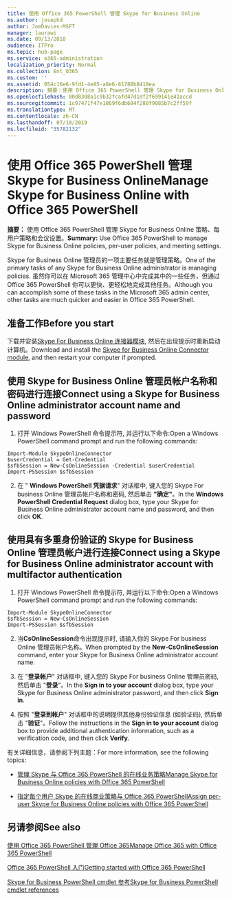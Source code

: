 ```yaml
---
title: 使用 Office 365 PowerShell 管理 Skype for Business Online
ms.author: josephd
author: JoeDavies-MSFT
manager: laurawi
ms.date: 09/13/2018
audience: ITPro
ms.topic: hub-page
ms.service: o365-administration
localization_priority: Normal
ms.collection: Ent_O365
ms.custom: ''
ms.assetid: 054c16e6-9fd1-4e85-a0e6-81788b8410ea
description: 摘要：使用 Office 365 PowerShell 管理 Skype for Business Online 策略、每用户策略和会议设置。
ms.openlocfilehash: 80d8308a1c9b32fcafd47d1df2f699141e41accd
ms.sourcegitcommit: 1c97471f47e1869f6db684f280f9085b7c2ff59f
ms.translationtype: MT
ms.contentlocale: zh-CN
ms.lasthandoff: 07/18/2019
ms.locfileid: "35782132"
---
```

# <a name="manage-skype-for-business-online-with-office-365-powershell"></a><span data-ttu-id="417c9-103">使用 Office 365 PowerShell 管理 Skype for Business Online</span><span class="sxs-lookup"><span data-stu-id="417c9-103">Manage Skype for Business Online with Office 365 PowerShell</span></span>

 <span data-ttu-id="417c9-104">**摘要：** 使用 Office 365 PowerShell 管理 Skype for Business Online 策略、每用户策略和会议设置。</span><span class="sxs-lookup"><span data-stu-id="417c9-104">**Summary:** Use Office 365 PowerShell to manage Skype for Business Online policies, per-user policies, and meeting settings.</span></span>
  
<span data-ttu-id="417c9-105">Skype for Business Online 管理员的一项主要任务就是管理策略。</span><span class="sxs-lookup"><span data-stu-id="417c9-105">One of the primary tasks of any Skype for Business Online administrator is managing policies.</span></span> <span data-ttu-id="417c9-106">虽然你可以在 Microsoft 365 管理中心中完成其中的一些任务，但通过 Office 365 PowerShell 你可以更快、更轻松地完成其他任务。</span><span class="sxs-lookup"><span data-stu-id="417c9-106">Although you can accomplish some of these tasks in the Microsoft 365 admin center, other tasks are much quicker and easier in Office 365 PowerShell.</span></span> 

## <a name="before-you-start"></a><span data-ttu-id="417c9-107">准备工作</span><span class="sxs-lookup"><span data-stu-id="417c9-107">Before you start</span></span>

<span data-ttu-id="417c9-108">下载并安装[Skype For Business Online 连接器模块](https://www.microsoft.com/en-us/download/details.aspx?id=39366), 然后在出现提示时重新启动计算机。</span><span class="sxs-lookup"><span data-stu-id="417c9-108">Download and install the [Skype for Business Online Connector module](https://www.microsoft.com/en-us/download/details.aspx?id=39366), and then restart your computer if prompted.</span></span>


## <a name="connect-using-a-skype-for-business-online-administrator-account-name-and-password"></a><span data-ttu-id="417c9-109">使用 Skype for Business Online 管理员帐户名称和密码进行连接</span><span class="sxs-lookup"><span data-stu-id="417c9-109">Connect using a Skype for Business Online administrator account name and password</span></span>

1. <span data-ttu-id="417c9-110">打开 Windows PowerShell 命令提示符, 并运行以下命令:</span><span class="sxs-lookup"><span data-stu-id="417c9-110">Open a Windows PowerShell command prompt and run the following commands:</span></span> 
    
  ```
  Import-Module SkypeOnlineConnector
  $userCredential = Get-Credential
  $sfbSession = New-CsOnlineSession -Credential $userCredential
  Import-PSSession $sfbSession
  ```

2. <span data-ttu-id="417c9-111">在 " **Windows PowerShell 凭据请求**" 对话框中, 键入您的 Skype For business Online 管理员帐户名称和密码, 然后单击 **"确定"**。</span><span class="sxs-lookup"><span data-stu-id="417c9-111">In the **Windows PowerShell Credential Request** dialog box, type your Skype for Business Online administrator account name and password, and then click **OK**.</span></span>


## <a name="connect-using-a-skype-for-business-online-administrator-account-with-multifactor-authentication"></a><span data-ttu-id="417c9-112">使用具有多重身份验证的 Skype for Business Online 管理员帐户进行连接</span><span class="sxs-lookup"><span data-stu-id="417c9-112">Connect using a Skype for Business Online administrator account with multifactor authentication</span></span>

1. <span data-ttu-id="417c9-113">打开 Windows PowerShell 命令提示符, 并运行以下命令:</span><span class="sxs-lookup"><span data-stu-id="417c9-113">Open a Windows PowerShell command prompt and run the following commands:</span></span>

  ```
  Import-Module SkypeOnlineConnector
  $sfbSession = New-CsOnlineSession
  Import-PSSession $sfbSession
  ```

2. <span data-ttu-id="417c9-114">当**CsOnlineSession**命令出现提示时, 请输入你的 Skype For business Online 管理员帐户名称。</span><span class="sxs-lookup"><span data-stu-id="417c9-114">When prompted by the **New-CsOnlineSession** command, enter your Skype for Business Online administrator account name.</span></span>

3. <span data-ttu-id="417c9-115">在 "**登录帐户**" 对话框中, 键入您的 Skype For business Online 管理员密码, 然后单击 "**登录**"。</span><span class="sxs-lookup"><span data-stu-id="417c9-115">In the **Sign in to your account** dialog box, type your Skype for Business Online administrator password, and then click **Sign in**.</span></span>

4. <span data-ttu-id="417c9-116">按照 "**登录到帐户**" 对话框中的说明提供其他身份验证信息 (如验证码), 然后单击 "**验证**"。</span><span class="sxs-lookup"><span data-stu-id="417c9-116">Follow the instructions in the **Sign in to your account** dialog box to provide additional authentication information, such as a verification code, and then click **Verify**.</span></span>

<span data-ttu-id="417c9-117">有关详细信息，请参阅下列主题：</span><span class="sxs-lookup"><span data-stu-id="417c9-117">For more information, see the following topics:</span></span>
  
- [<span data-ttu-id="417c9-118">管理 Skype 与 Office 365 PowerShell 的在线业务策略</span><span class="sxs-lookup"><span data-stu-id="417c9-118">Manage Skype for Business Online policies with Office 365 PowerShell</span></span>](manage-skype-for-business-online-policies-with-office-365-powershell.md)
    
- [<span data-ttu-id="417c9-119">指定每个用户 Skype 的在线商业策略与 Office 365 PowerShell</span><span class="sxs-lookup"><span data-stu-id="417c9-119">Assign per-user Skype for Business Online policies with Office 365 PowerShell</span></span>](assign-per-user-skype-for-business-online-policies-with-office-365-powershell.md)
    
## <a name="see-also"></a><span data-ttu-id="417c9-120">另请参阅</span><span class="sxs-lookup"><span data-stu-id="417c9-120">See also</span></span>

[<span data-ttu-id="417c9-121">使用 Office 365 PowerShell 管理 Office 365</span><span class="sxs-lookup"><span data-stu-id="417c9-121">Manage Office 365 with Office 365 PowerShell</span></span>](manage-office-365-with-office-365-powershell.md)
  
[<span data-ttu-id="417c9-122">Office 365 PowerShell 入门</span><span class="sxs-lookup"><span data-stu-id="417c9-122">Getting started with Office 365 PowerShell</span></span>](getting-started-with-office-365-powershell.md)

[<span data-ttu-id="417c9-123">Skype for Business PowerShell cmdlet 参考</span><span class="sxs-lookup"><span data-stu-id="417c9-123">Skype for Business PowerShell cmdlet references</span></span>](https://docs.microsoft.com/powershell/module/skype/?view=skype-ps)

